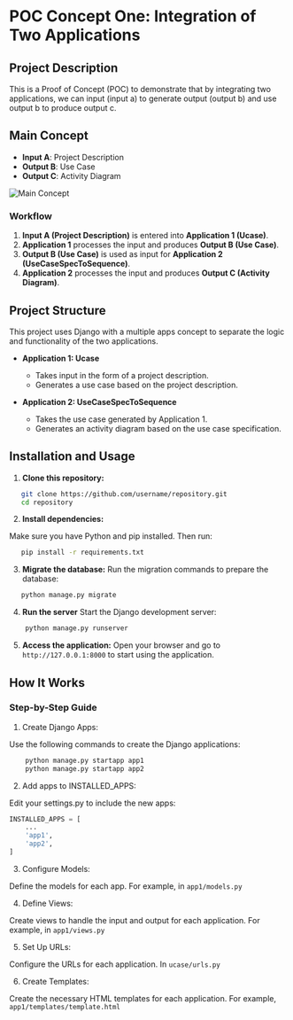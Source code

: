 # POC Concept One: Integration of Two Applications

## Project Description

This is a Proof of Concept (POC) to demonstrate that by integrating two applications, we can input (input a) to generate output (output b) and use output b to produce output c.

## Main Concept

- **Input A**: Project Description
- **Output B**: Use Case
- **Output C**: Activity Diagram

![Main Concept](https://media.discordapp.net/attachments/743822191853830187/1243934189385154661/image.png?ex=6653477d&is=6651f5fd&hm=3c2418654c617dad3eff512b8d6d74e6f36ba572472cff0e574fb865cdcf1406&=&format=webp&quality=lossless&width=608&height=662)

### Workflow

1. **Input A (Project Description)** is entered into **Application 1 (Ucase)**.
2. **Application 1** processes the input and produces **Output B (Use Case)**.
3. **Output B (Use Case)** is used as input for **Application 2 (UseCaseSpecToSequence)**.
4. **Application 2** processes the input and produces **Output C (Activity Diagram)**.

## Project Structure

This project uses Django with a multiple apps concept to separate the logic and functionality of the two applications.

- **Application 1: Ucase**

  - Takes input in the form of a project description.
  - Generates a use case based on the project description.

- **Application 2: UseCaseSpecToSequence**
  - Takes the use case generated by Application 1.
  - Generates an activity diagram based on the use case specification.

## Installation and Usage

1. **Clone this repository:**

```bash
   git clone https://github.com/username/repository.git
   cd repository
```

2. **Install dependencies:**

Make sure you have Python and pip installed. Then run:

```bash
   pip install -r requirements.txt
```

3. **Migrate the database:**
   Run the migration commands to prepare the database:

```bash
   python manage.py migrate
```

4. **Run the server**
   Start the Django development server:

```bash
    python manage.py runserver
```

5. **Access the application:**
   Open your browser and go to `http://127.0.0.1:8000` to start using the application.

## How It Works

### Step-by-Step Guide

1. Create Django Apps:

Use the following commands to create the Django applications:

```bash
    python manage.py startapp app1
    python manage.py startapp app2
```

2. Add apps to INSTALLED_APPS:

Edit your settings.py to include the new apps:

```python
INSTALLED_APPS = [
    ...
    'app1',
    'app2',
]
```

3. Configure Models:

Define the models for each app. For example, in `app1/models.py`

4. Define Views:

Create views to handle the input and output for each application. For example, in `app1/views.py`

5. Set Up URLs:

Configure the URLs for each application. In `ucase/urls.py`

6. Create Templates:

Create the necessary HTML templates for each application. For example, `app1/templates/template.html`
